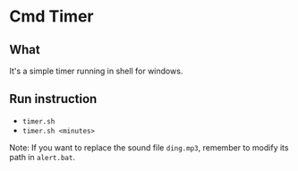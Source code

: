 # Cmd Timer

## What
It's a simple timer running in shell for windows.

## Run instruction
- `timer.sh`
- `timer.sh <minutes>`

Note: If you want to replace the sound file `ding.mp3`, remember to modify its path in `alert.bat`.

